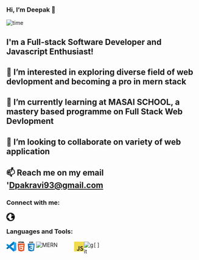 ### Hi, I’m Deepak 👋  

  ![time](time.gif)        
  
## I'm a Full-stack Software Developer and Javascript Enthusiast!

## 👀 I’m interested in exploring diverse field of web devlopment and becoming a pro in mern stack

## 🌱 I’m currently learning at MASAI SCHOOL, a mastery based programme on Full Stack Web Devlopment

## 💞️ I’m looking to collaborate on variety of web application

## 📫 Reach me on my email 'Dpakravi93@gmail.com


  ### Connect with me:

<a href= "https://www.linkedin.com/in/deepak-ravi93/?originalSubdomain=in"><img align="left" alt="" width="22px" src="https://img.icons8.com/ios-glyphs/30/000000/linkedin.png" /></a>
<a href= "https://medium.com/@dpakravi93/unit-3-construct-week-at-masai-school-58037c918062"><img align="left" alt="" width="22px" src="https://raw.githubusercontent.com/iconic/open-iconic/master/svg/globe.svg" /></a>
<a href= "https://twitter.com/DkRavi_3"><img align="left" alt="" width="22px" src="https://cdn.jsdelivr.net/npm/simple-icons@v3/icons/twitter.svg" /></a>

  
  


<br/>

  ### Languages and Tools:
  
  
[<img align="left" alt="Visual Studio Code" width="26px" src="https://raw.githubusercontent.com/github/explore/80688e429a7d4ef2fca1e82350fe8e3517d3494d/topics/visual-studio-code/visual-studio-code.png" />
<img align="left" alt="HTML5" width="26px" src="https://raw.githubusercontent.com/github/explore/80688e429a7d4ef2fca1e82350fe8e3517d3494d/topics/html/html.png" />
<img align="left" alt="CSS3" width="26px" src="https://raw.githubusercontent.com/github/explore/80688e429a7d4ef2fca1e82350fe8e3517d3494d/topics/css/css.png" />
<img align="left" alt="MERN" width="100px" src="https://camo.githubusercontent.com/85cf7e1a8b85221e81ba91cbce29c917b91a7390bb3ca06aa31cfd1eadd7fe60/68747470733a2f2f7777772e337269746563686e6f6c6f676965732e636f6d2f77702d636f6e74656e742f75706c6f6164732f323031392f31312f4d45524e2d537461636b2d547261696e696e672d696e2d50756e652d65313537353032323432373234342e706e67" />
<img align="left" alt="JavaScript" width="26px" src="https://raw.githubusercontent.com/github/explore/80688e429a7d4ef2fca1e82350fe8e3517d3494d/topics/javascript/javascript.png" />
<img align="left" alt="git" width="26px" src="https://cdn-icons-png.flaticon.com/512/25/25231.png" />]

<!---
Dkravi93/Dkravi93 is a ✨ special ✨ repository because its `README.md` (this file) appears on your GitHub profile.
You can click the Preview link to take a look at your changes.
--->
